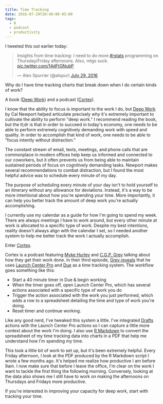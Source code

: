 ```yaml
---
title: Time Tracking
date: 2016-07-29T20:49:00-05:00
tags: 
  - R
  - podcast
  - productivity
---
```


I tweeted this out earlier today: 

<blockquote class="twitter-tweet" data-lang="en"><p lang="en" dir="ltr">Insights from time tracking: I need to do more <a href="https://twitter.com/hashtag/rstats?src=hash">#rstats</a> programming on Thursday/Friday afternoons. Also, mtgs suck. <a href="https://t.co/14dFtGNubP">pic.twitter.com/14dFtGNubP</a></p>&mdash; Alex Spurrier (@alspur) <a href="https://twitter.com/alspur/status/759097342435917824">July 29, 2016</a></blockquote> <script async src="//platform.twitter.com/widgets.js" charset="utf-8"></script>

Why do I have time tracking charts that break down when I do certain kinds of work? 

A book ([Deep Work][deepwork]) and a podcast ([Cortex][cortex]).

I know that the ability to focus is important to the work I do, but [Deep Work][deepwork] by Cal Newport helped articulate precisely *why* it's extremely important to cultivate the ability to perform "deep work." I recommend reading the book, but the tl;dr is that in order to succeed in today's economy, one needs to be able to perform extremely cognitively demanding work with speed and quality. In order to accomplish that kind of work, one needs to be able to "focus intently without distraction."

The constant stream of email, texts, meetings, and phone calls that are commonplace in modern offices help keep us informed and connected to our coworkers, but it often prevents us from being able to maintain sustained periods of focus on cognitively demanding tasks. Newport makes several recommendations to combat distraction, but I found the most helpful advice was to schedule every minute of my day. 

The purpose of scheduling every minute of your day isn't to hold yourself to an itinerary without any allowance for deviations. Instead, it's a way to be more intentional about how you're spending your time. More importantly, it can help you better track the amount of deep work you're actually accomplishing.

I currently use my calendar as a guide for how I'm going to spend my week. There are always meetings I have to work around, but every other minute at work is allocated to a specific type of work. Despite my best intentions, reality doesn't always align with the calendar I set, so I needed another system to help me better track the work I actually accomplish.

Enter [Cortex][cortex]. 

Cortex is a podcast featuring [Myke Hurley](http://www.twitter.com/imyke) and [C.G.P. Grey](http://www.twitter.com/cgpgrey) talking about how they get their work done. In their third episode, [Grey reveals](cortex3lcp) that he uses [Launch Center Pro][lcp] and [Due][due] as a time tracking system. The workflow goes something like this:

- Start a 40 minute timer in Due & begin working
- When the timer goes off, open Launch Center Pro, which has several actions associated with a specific type of work you do
- Trigger the action associated with the work you just performed, which adds a row to a spreadsheet detailing the time and type of work you're doing.
- Reset timer and continue working.

Like any good nerd, I've tweaked this system a little. I've integrated [Drafts][drafts] actions with the Launch Center Pro actions so I can capture a little more context about the work I'm doing. I also use [R Markdown][rmd] to convert the spreadsheet of my time tracking data into charts in a PDF that help me understand how I'm spending my time.

This took a little bit of work to set up, but it's been extremely helpful. Every Friday afternoon, I look at the PDF produced by the R Markdown script I wrote a few months ago. It's helped me realize how productive I am before 9am. I now make sure that before I leave the office, I'm clear on the work I want to tackle the first thing the following morning. Conversely, looking at the data also shows me I still have to work on making the afternoons on Thursdays and Fridays more productive.  

If you're interested in improving your capacity for deep work, start with tracking your time.

[rmd]: http://rmarkdown.rstudio.com/

[deepwork]: https://itun.es/us/mqIh7.l

[cortex]: http://relay.fm/cortex

[cortex3lcp]: https://overcast.fm/+EtBmIVZeo/1:02:17

[lcp]: https://appsto.re/us/gSEQV.i

[due]: https://appsto.re/us/XoZpx.i

[drafts]: https://appsto.re/us/BTL91.i